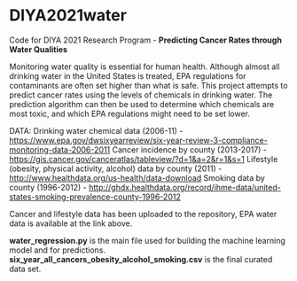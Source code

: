 # DIYA2021water
Code for DIYA 2021 Research Program - **Predicting Cancer Rates through Water Qualities**

Monitoring water quality is essential for human health. Although almost all drinking water in the United States is treated, EPA regulations for contaminants are often set higher than what is safe. This project attempts to predict cancer rates using the levels of chemicals in drinking water. The prediction algorithm can then be used to determine which chemicals are most toxic, and which EPA regulations might need to be set lower. 

DATA:
Drinking water chemical data (2006-11) - https://www.epa.gov/dwsixyearreview/six-year-review-3-compliance-monitoring-data-2006-2011
Cancer incidence by county (2013-2017) - https://gis.cancer.gov/canceratlas/tableview/?d=1&a=2&r=1&s=1
Lifestyle (obesity, physical activity, alcohol) data by county (2011) - http://www.healthdata.org/us-health/data-download
Smoking data by county (1996-2012) - http://ghdx.healthdata.org/record/ihme-data/united-states-smoking-prevalence-county-1996-2012

Cancer and lifestyle data has been uploaded to the repository, EPA water data is available at the link above.


**water_regression.py** is the main file used for building the machine learning model and for predictions. **six_year_all_cancers_obesity_alcohol_smoking.csv** is the final curated data set.


